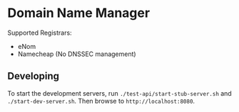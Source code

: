 # Domain Name Manager

Supported Registrars:

- eNom
- Namecheap (No DNSSEC management)

## Developing

To start the development servers, run `./test-api/start-stub-server.sh` and `./start-dev-server.sh`.
Then browse to `http://localhost:8080`.
